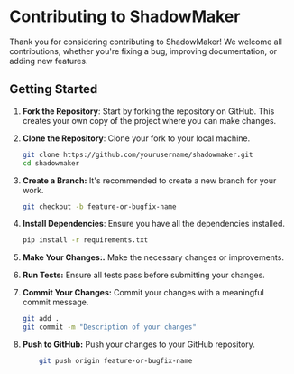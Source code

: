 # Contributing to ShadowMaker

Thank you for considering contributing to ShadowMaker! We welcome all contributions, whether you're fixing a bug, improving documentation, or adding new features.

## Getting Started

1. **Fork the Repository**: Start by forking the repository on GitHub. This creates your own copy of the project where you can make changes.
   
2. **Clone the Repository**: Clone your fork to your local machine.
   ```bash
   git clone https://github.com/yourusername/shadowmaker.git
   cd shadowmaker
   ```

3. **Create a Branch:** It's recommended to create a new branch for your work.
    ```bash
    git checkout -b feature-or-bugfix-name
    ```
4. **Install Dependencies**: Ensure you have all the dependencies installed.
    ```bash
    pip install -r requirements.txt
    ```
5. **Make Your Changes:.** Make the necessary changes or improvements.
6. **Run Tests:** Ensure all tests pass before submitting your changes.
7. **Commit Your Changes:** Commit your changes with a meaningful commit message.
    ```bash
    git add .
    git commit -m "Description of your changes"
    ```
8. **Push to GitHub:** Push your changes to your GitHub repository.
    ```bash
        git push origin feature-or-bugfix-name
    ```
